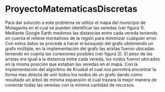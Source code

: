 # ProyectoMatematicasDiscretas
Para dar solución a este problema se utilizo el mapa del municipio de Molagavita en el cual se pueden identificar las veredas  (ver figura 1). Mediante Google Earth medimos las distancias entre cada vereda teniendo en cuenta el relieve montañoso de la región para minimizar cualquier error.  Con estos datos se procede a hacer el bosquejo del grafo obteniendo un grafo múltiple,  en la implementación del grafo las aristas fueron ubicadas  teniendo en cuanta las conexiones posibles (ver figura 2). El peso de las aristas era igual a la distancia entre cada vereda, los nodos  fueron ubicados en la misma posición que estaban las veredas en el mapa. Con la implementación del algoritmo de Kruskal el cual nos permitirá  encontrar la forma mas directa de unir todos los nodos de un grafo  dando como resultado un árbol de mínima expansión el cual trazara  la mejor manera  de conectar todas las veredas con la mínima cantidad de recursos. 
